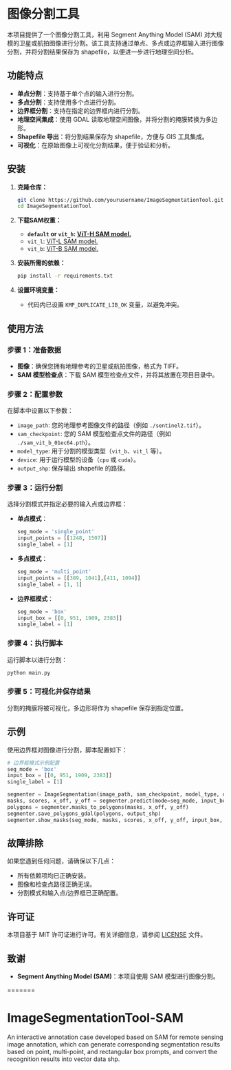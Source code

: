 
# 图像分割工具

本项目提供了一个图像分割工具，利用 Segment Anything Model (SAM) 对大规模的卫星或航拍图像进行分割。该工具支持通过单点、多点或边界框输入进行图像分割，并将分割结果保存为 shapefile，以便进一步进行地理空间分析。

## 功能特点

- **单点分割**：支持基于单个点的输入进行分割。
- **多点分割**：支持使用多个点进行分割。
- **边界框分割**：支持在指定的边界框内进行分割。
- **地理空间集成**：使用 GDAL 读取地理空间图像，并将分割的掩膜转换为多边形。
- **Shapefile 导出**：将分割结果保存为 shapefile，方便与 GIS 工具集成。
- **可视化**：在原始图像上可视化分割结果，便于验证和分析。

## 安装

1. **克隆仓库：**
   ```bash
   git clone https://github.com/yourusername/ImageSegmentationTool.git
   cd ImageSegmentationTool
   ```

2. **下载SAM权重：**
	- **`default` or `vit_h`: [ViT-H SAM model.](https://dl.fbaipublicfiles.com/segment_anything/sam_vit_h_4b8939.pth)**
	- `vit_l`: [ViT-L SAM model.](https://dl.fbaipublicfiles.com/segment_anything/sam_vit_l_0b3195.pth)
	- `vit_b`: [ViT-B SAM model.](https://dl.fbaipublicfiles.com/segment_anything/sam_vit_b_01ec64.pth)

	
3. **安装所需的依赖：**
   ```bash
   pip install -r requirements.txt
   ```

4. **设置环境变量：**
   - 代码内已设置 `KMP_DUPLICATE_LIB_OK` 变量，以避免冲突。


## 使用方法

### 步骤 1：准备数据

- **图像**：确保您拥有地理参考的卫星或航拍图像，格式为 TIFF。
- **SAM 模型检查点**：下载 SAM 模型检查点文件，并将其放置在项目目录中。

### 步骤 2：配置参数

在脚本中设置以下参数：

- `image_path`: 您的地理参考图像文件的路径（例如 `./sentinel2.tif`）。
- `sam_checkpoint`: 您的 SAM 模型检查点文件的路径（例如 `./sam_vit_b_01ec64.pth`）。
- `model_type`: 用于分割的模型类型（`vit_b`、`vit_l` 等）。
- `device`: 用于运行模型的设备（`cpu` 或 `cuda`）。
- `output_shp`: 保存输出 shapefile 的路径。

### 步骤 3：运行分割

选择分割模式并指定必要的输入点或边界框：

- **单点模式**：
  ```python
  seg_mode = 'single_point'
  input_points = [[1248, 1507]]
  single_label = [1]
  ```

- **多点模式**：
  ```python
  seg_mode = 'multi_point'
  input_points = [[389, 1041],[411, 1094]]
  single_label = [1, 1]
  ```

- **边界框模式**：
  ```python
  seg_mode = 'box'
  input_box = [[0, 951, 1909, 2383]]
  single_label = [1]
  ```

### 步骤 4：执行脚本

运行脚本以进行分割：

```bash
python main.py
```

### 步骤 5：可视化并保存结果

分割的掩膜将被可视化，多边形将作为 shapefile 保存到指定位置。

## 示例

使用边界框对图像进行分割，脚本配置如下：

```python
# 边界框模式示例配置
seg_mode = 'box'
input_box = [[0, 951, 1909, 2383]]
single_label = [1]

segmenter = ImageSegmentation(image_path, sam_checkpoint, model_type, device)
masks, scores, x_off, y_off = segmenter.predict(mode=seg_mode, input_box=input_box, input_labels=single_label, multimask_output=True)
polygons = segmenter.masks_to_polygons(masks, x_off, y_off)
segmenter.save_polygons_gdal(polygons, output_shp)
segmenter.show_masks(seg_mode, masks, scores, x_off, y_off, input_box, single_label, image_chunk)
```

## 故障排除

如果您遇到任何问题，请确保以下几点：

- 所有依赖项均已正确安装。
- 图像和检查点路径正确无误。
- 分割模式和输入点/边界框已正确配置。

## 许可证

本项目基于 MIT 许可证进行许可。有关详细信息，请参阅 [LICENSE](LICENSE) 文件。

## 致谢

- **Segment Anything Model (SAM)**：本项目使用 SAM 模型进行图像分割。

=======
# ImageSegmentationTool-SAM
An interactive annotation case developed based on SAM for remote sensing image annotation, which can generate corresponding segmentation results based on point, multi-point, and rectangular box prompts, and convert the recognition results into vector data shp.

